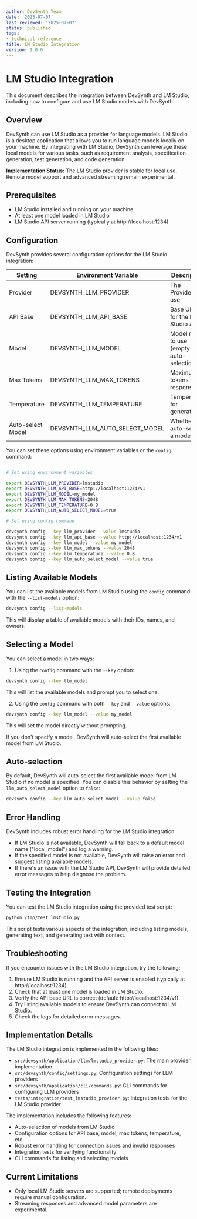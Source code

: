 ```yaml
---
author: DevSynth Team
date: '2025-07-07'
last_reviewed: '2025-07-07'
status: published
tags:
- technical-reference
title: LM Studio Integration
version: 1.0.0
---
```


# LM Studio Integration

This document describes the integration between DevSynth and LM Studio, including how to configure and use LM Studio models with DevSynth.

## Overview

DevSynth can use LM Studio as a provider for language models. LM Studio is a desktop application that allows you to run language models locally on your machine. By integrating with LM Studio, DevSynth can leverage these local models for various tasks, such as requirement analysis, specification generation, test generation, and code generation.

**Implementation Status:** The LM Studio provider is stable for local use. Remote model support and advanced streaming remain experimental.

## Prerequisites

- LM Studio installed and running on your machine
- At least one model loaded in LM Studio
- LM Studio API server running (typically at http://localhost:1234)

## Configuration

DevSynth provides several configuration options for the LM Studio integration:

| Setting | Environment Variable | Description | Default Value |
|---------|---------------------|-------------|---------------|
| Provider | DEVSYNTH_LLM_PROVIDER | The Provider to use | "lmstudio" |
| API Base | DEVSYNTH_LLM_API_BASE | Base URL for the LM Studio API | "http://localhost:1234/v1" |
| Model | DEVSYNTH_LLM_MODEL | Model name to use (empty for auto-selection) | "" |
| Max Tokens | DEVSYNTH_LLM_MAX_TOKENS | Maximum tokens for responses | 1024 |
| Temperature | DEVSYNTH_LLM_TEMPERATURE | Temperature for generation | 0.7 |
| Auto-select Model | DEVSYNTH_LLM_AUTO_SELECT_MODEL | Whether to auto-select a model | true |

You can set these options using environment variables or the `config` command:

```bash

# Set using environment variables

export DEVSYNTH_LLM_PROVIDER=lmstudio
export DEVSYNTH_LLM_API_BASE=http://localhost:1234/v1
export DEVSYNTH_LLM_MODEL=my_model
export DEVSYNTH_LLM_MAX_TOKENS=2048
export DEVSYNTH_LLM_TEMPERATURE=0.8
export DEVSYNTH_LLM_AUTO_SELECT_MODEL=true

# Set using config command

devsynth config --key llm_provider --value lmstudio
devsynth config --key llm_api_base --value http://localhost:1234/v1
devsynth config --key llm_model --value my_model
devsynth config --key llm_max_tokens --value 2048
devsynth config --key llm_temperature --value 0.8
devsynth config --key llm_auto_select_model --value true
```

## Listing Available Models

You can list the available models from LM Studio using the `config` command with the `--list-models` option:

```bash
devsynth config --list-models
```

This will display a table of available models with their IDs, names, and owners.

## Selecting a Model

You can select a model in two ways:

1. Using the `config` command with the `--key` option:

```bash
devsynth config --key llm_model
```

This will list the available models and prompt you to select one.

2. Using the `config` command with both `--key` and `--value` options:

```bash
devsynth config --key llm_model --value my_model
```

This will set the model directly without prompting.

If you don't specify a model, DevSynth will auto-select the first available model from LM Studio.

## Auto-selection

By default, DevSynth will auto-select the first available model from LM Studio if no model is specified. You can disable this behavior by setting the `llm_auto_select_model` option to `false`:

```bash
devsynth config --key llm_auto_select_model --value false
```

## Error Handling

DevSynth includes robust error handling for the LM Studio integration:

- If LM Studio is not available, DevSynth will fall back to a default model name ("local_model") and log a warning.
- If the specified model is not available, DevSynth will raise an error and suggest listing available models.
- If there's an issue with the LM Studio API, DevSynth will provide detailed error messages to help diagnose the problem.

## Testing the Integration

You can test the LM Studio integration using the provided test script:

```bash
python /tmp/test_lmstudio.py
```

This script tests various aspects of the integration, including listing models, generating text, and generating text with context.

## Troubleshooting

If you encounter issues with the LM Studio integration, try the following:

1. Ensure LM Studio is running and the API server is enabled (typically at http://localhost:1234).
2. Check that at least one model is loaded in LM Studio.
3. Verify the API base URL is correct (default: http://localhost:1234/v1).
4. Try listing available models to ensure DevSynth can connect to LM Studio.
5. Check the logs for detailed error messages.

## Implementation Details

The LM Studio integration is implemented in the following files:

- `src/devsynth/application/llm/lmstudio_provider.py`: The main provider implementation
- `src/devsynth/config/settings.py`: Configuration settings for LLM providers
- `src/devsynth/application/cli/commands.py`: CLI commands for configuring LLM providers
- `tests/integration/test_lmstudio_provider.py`: Integration tests for the LM Studio provider

The implementation includes the following features:

- Auto-selection of models from LM Studio
- Configuration options for API base, model, max tokens, temperature, etc.
- Robust error handling for connection issues and invalid responses
- Integration tests for verifying functionality
- CLI commands for listing and selecting models

## Current Limitations

- Only local LM Studio servers are supported; remote deployments require manual configuration.
- Streaming responses and advanced model parameters are experimental.